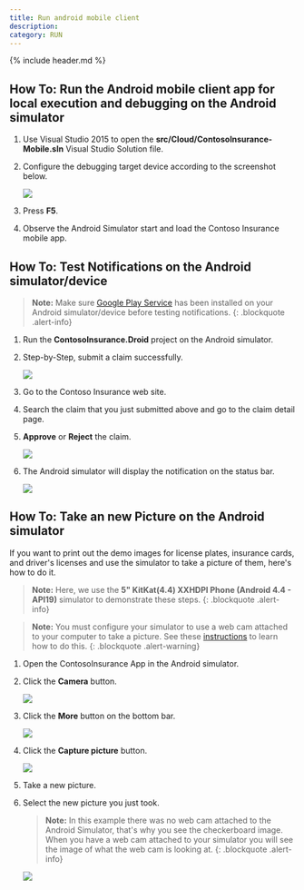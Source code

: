 ```yaml
---
title: Run android mobile client
description:
category: RUN
---
```


{% include header.md %}

## How To: Run the Android mobile client app for local execution and debugging on the Android simulator

1. Use Visual Studio 2015 to open the **src/Cloud/ContosoInsurance-Mobile.sln** Visual Studio Solution file.
   
2. Configure the debugging target device according to the screenshot below.

   ![]({{site.baseurl}}/img/deployment/VS-Android-Deployment-Settings.png)
3. Press **F5**.
4. Observe the Android Simulator start and load the Contoso Insurance mobile app.

## How To: Test Notifications on the Android simulator/device

> **Note:** Make sure [Google Play Service](https://play.google.com/store/apps/details?id=com.google.android.gms&hl=en "Google Play Service") has been installed on your Android simulator/device before testing notifications.
{: .blockquote .alert-info}

1. Run the **ContosoInsurance.Droid** project on the Android simulator.
2. Step-by-Step, submit a claim successfully.

	![]({{site.baseurl}}/img/deployment/Android-submit-a-claim.png)

3. Go to the Contoso Insurance web site.
4. Search the claim that you just submitted above and go to the claim detail page.
5. **Approve** or **Reject** the claim.

	![]({{site.baseurl}}/img/deployment/approve-a-claim.png)	

6. The Android simulator will display the notification on the status bar.

    ![]({{site.baseurl}}/img/deployment/android-display-notification.png)

## How To: Take an new Picture on the Android simulator

If you want to print out the demo images for license plates, insurance cards, and driver's licenses and use the simulator to take a picture of them, here's how to do it.

>**Note:** Here, we use the **5" KitKat(4.4) XXHDPI Phone (Android 4.4 - API19)** simulator to demonstrate these steps.
{: .blockquote .alert-info}

>**Note:** You must configure your simulator to use a web cam attached to your computer to take a picture.  See these [instructions](https://developer.android.com/studio/run/managing-avds.html) to learn how to do this.
{: .blockquote .alert-warning}

1. Open the ContosoInsurance App in the Android simulator.

2. Click the **Camera** button.

	![]({{site.baseurl}}/img/deployment/Android-camerabuttonClick.png)

3. Click the **More** button on the bottom bar.

	![]({{site.baseurl}}/img/deployment/Android-galleryClickMenu.png)

4. Click the **Capture picture** button.

	![]({{site.baseurl}}/img/deployment/Android-galleryClickCapturePicture.png)

5. Take a new picture.

6. Select the new picture you just took.

	>**Note:** In this example there was no web cam attached to the Android Simulator, that's why you see the checkerboard image.  When you have a web cam attached to your simulator you will see the image of what the web cam is looking at.
	{: .blockquote .alert-info}

	![]({{site.baseurl}}/img/deployment/Android-gallerySelectPicture.png)